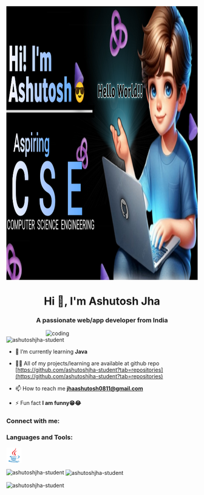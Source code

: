 <img align="top" alt="coding" width="1920" height="720" src="https://github.com/ashutoshjha-student/ashutoshjha-student/blob/main/20240729_202424.jpg">
<h1 align="center">Hi 👋, I'm Ashutosh Jha</h1>
<h3 align="center">A passionate web/app developer from India</h3>

<img align="right" alt="coding" width="400" src="https://user-images.githubusercontent.com/55389276/140866485-8fb1c876-9a8f-4d6a-98dc-08c4981eaf70.gif">

<p align="left"> <img src="https://komarev.com/ghpvc/?username=ashutoshjha-student&label=Profile%20views&color=0e75b6&style=flat" alt="ashutoshjha-student" /> </p>

- 🌱 I’m currently learning **Java**

- 👨‍💻 All of my projects/learning are available at github repo [https://github.com/ashutoshjha-student?tab=repositories](https://github.com/ashutoshjha-student?tab=repositories)

- 📫 How to reach me **jhaashutosh0811@gmail.com**

- ⚡ Fun fact **I am funny😁😂**

<h3 align="left">Connect with me:</h3>
<p align="left">
</p>

<h3 align="left">Languages and Tools:</h3>
<p align="left"> <a href="https://www.java.com" target="_blank" rel="noreferrer"> <img src="https://raw.githubusercontent.com/devicons/devicon/master/icons/java/java-original.svg" alt="java" width="40" height="40"/> </a> </p>

<p><img align="left" src="https://github-readme-stats.vercel.app/api/top-langs?username=ashutoshjha-student&show_icons=true&locale=en&layout=compact" alt="ashutoshjha-student" /></p>

<p>&nbsp;<img align="center" src="https://github-readme-stats.vercel.app/api?username=ashutoshjha-student&show_icons=true&locale=en" alt="ashutoshjha-student" /></p>

<p><img align="center" src="https://github-readme-streak-stats.herokuapp.com/?user=ashutoshjha-student&" alt="ashutoshjha-student" /></p>
